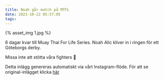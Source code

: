 ```yaml
---
title: Noah går match på MTFL
date: 2023-10-22 05:57:05
tags:
---
```

<div class="postId" style="display: none;">ID: 18056323882474597</div>

<div class="postImageContainer">
{% asset_img 1.jpg %}
</div>

6 dagar kvar till Muay Thai For Life Series.
Noah Alic kliver in i ringen för ett Göteborgs derby. 

Missa inte att stötta våra fighters 🦁

<div class="automaticGeneratedPostDescription">
Detta inlägg genereras automatiskt via vårt Instagram-flöde. För att se original-inlägget klicka <a target="_blank" href="https://www.instagram.com/p/Cyr9LO7o3om/">här</a>
</div>
<br>
